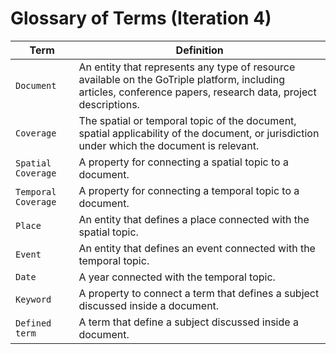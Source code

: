 # Glossary of Terms (Iteration 4)

| Term                | Definition                                                                                                                                                     |
|---------------------|----------------------------------------------------------------------------------------------------------------------------------------------------------------|
| `Document`          | An entity that represents any type of resource available on the GoTriple platform, including articles, conference papers, research data, project descriptions. |
| `Coverage`          | The spatial or temporal topic of the document, spatial applicability of the document, or jurisdiction under which the document is relevant.                    |
| `Spatial Coverage`  | A property for connecting a spatial topic to a document.                                                                                                       |
| `Temporal Coverage` | A property for connecting a temporal topic to a document.                                                                                                      |
| `Place`             | An entity that defines a place connected with the spatial topic.                                                                                               |
| `Event`             | An entity that defines an event connected with the temporal topic.                                                                                             |
| `Date`              | A year connected with the temporal topic.                                                                                                                      |
| `Keyword`           | A property to connect a term that defines a subject discussed inside a document.                                                                               |
| `Defined term`      | A term that define a subject discussed inside a document.                                                                                                      |
